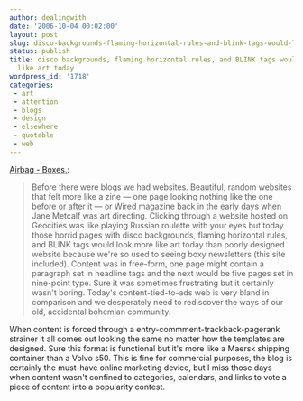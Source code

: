 ```yaml
---
author: dealingwith
date: '2006-10-04 00:02:00'
layout: post
slug: disco-backgrounds-flaming-horizontal-rules-and-blink-tags-would-look-more-like-art-today
status: publish
title: disco backgrounds, flaming horizontal rules, and BLINK tags would look more
  like art today
wordpress_id: '1718'
categories:
 - art
 - attention
 - blogs
 - design
 - elsewhere
 - quotable
 - web
---
```


[Airbag - Boxes.][1]:

> Before there were blogs we had websites. Beautiful, random websites that
felt more like a zine — one page looking nothing like the one before or after
it — or Wired magazine back in the early days when Jane Metcalf was art
directing. Clicking through a website hosted on Geocities was like playing
Russian roulette with your eyes but today those horrid pages with disco
backgrounds, flaming horizontal rules, and BLINK tags would look more like art
today than poorly designed website because we're so used to seeing boxy
newsletters (this site included). Content was in free-form, one page might
contain a paragraph set in headline tags and the next would be five pages set
in nine-point type. Sure it was sometimes frustrating but it certainly wasn't
boring. Today's content-tied-to-ads web is very bland in comparison and we
desperately need to rediscover the ways of our old, accidental bohemian
community.

When content is forced through a entry-commment-trackback-pagerank strainer it
all comes out looking the same no matter how the templates are designed. Sure
this format is functional but it's more like a Maersk shipping container than
a Volvo s50. This is fine for commercial purposes, the blog is certainly the
must-have online marketing device, but I miss those days when content wasn't
confined to categories, calendars, and links to vote a piece of content into a
popularity contest.

   [1]: http://www.airbagindustries.com/archives/airbag/boxes.php


